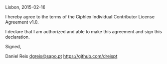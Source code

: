 Lisbon, 2015-02-16

I hereby agree to the terms of the Ciphlex Individual Contributor License
Agreement v1.0.

I declare that I am authorized and able to make this agreement and sign this
declaration.

Signed,

Daniel Reis dgreis@sapo.pt https://github.com/dreispt
